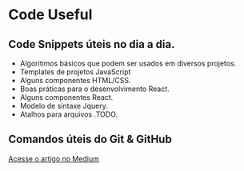 # Code Useful

## Code Snippets úteis no dia a dia.
- Algoritimos básicos que podem ser usados em diversos projetos.
- Templates de projetos JavaScript
- Alguns componentes HTML/CSS.
- Boas práticas para o desenvolvimento React.
- Alguns componentes React.
- Modelo de sintaxe Jquery.
- Atalhos para arquivos .TODO.

## Comandos úteis do Git & GitHub
[Acesse o artigo no Medium](https://medium.com/@MatheusBecatini/usando-o-git-em-um-projeto-ea11016172c2)
 
